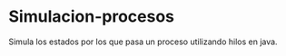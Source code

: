 Simulacion-procesos
===================

Simula los estados por los que pasa un proceso utilizando hilos en java.
